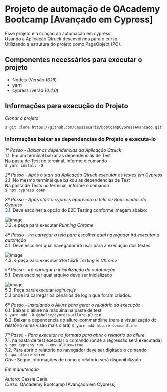 # Projeto de automação de QAcademy Bootcamp [Avançado em Cypress]

Esse projeto é a criação da automação em cypress.<br/>
Usando a Aplicação Qtruck desenvolvida para o curso. </br>
Utilizando a estrutura do projeto como PageObject (PO).

## Componentes necessários para executar o projeto

- Nodejs (Versão *16.16*)
- yarn
- cypress (verão *10.4.0*)

## Informações para execução do Projeto

*Clonar o projeto*
```
$ git clone https://github.com/CassiaCaris/bootcampCypressAvancado.git
```

### Informações baixar as dependencias do Projeto e executa-lo

*_1º Passo - Baixar as dependencias da Aplicação Qtruck_* <br/>
  1.1. Em um terminal baixar as dependencias de Test <br/>
     Na pasta de Test no terminal, informe o comando <br/>
     ```
    $ yarn install -D
    ```    <br/>

*_2º Passo - Após o start da Aplicação Qtruck executar os testes em Cypress_* <br/>
  2.1. No mesmo terminal que baixou as dependencias de Test <br/>
     Na pasta de Tests no terminal, informe o comando <br/>
     ```
    $ npx cypress open
    ```  <br/>

*_3º Passo - Após start o cypress aparecerá a tela de Boas vindas do Cypress_* <br/>
  3.1. Deve escolher a opção do E2E Testing conforme imagem abaixo: <br/>

 ![image](https://user-images.githubusercontent.com/32333336/184724714-85d58d7a-9a17-461b-833d-f95c34f57e49.png)
<br/>
  3.2. e peça para executar *_Running Chrome_* <br/>

*_4º Passo - irá carregar a tela para escolher qual navegador irá executar a automção_* <br/>
  4.1. Deve escolher qual navegador irá usar para a execução dos testes <br/>

  ![image](https://user-images.githubusercontent.com/32333336/184724758-60bdeb40-a088-4376-a77f-1c331961a2a6.png)
<br/>
  4.2. e peça para executar *_Start E2E Testing in Chrome_*  <br/>

*_5º Passo - irá carregar a inicialização da automação_* <br/>
  5.1. Deve escolher qual arquivo deve ser inicializado <br/>

  ![image](https://user-images.githubusercontent.com/32333336/184724794-51903da2-b8c5-43e4-99ca-20986cb9af2e.png)
<br/>
  5.2. Peça para executar *_login.cy.js_* <br/>
  5.3  onde irá carregar os cenários de login que foram criados.  <br/>

*_6º Passo - Instalando o Allure para gerar o relatório da execução_* <br/>
  6.1. Baixar o allure na máquina na pasta de test<br/>
    ```
    $ yarn add -D @shelex/cypress-allure-plugin
    ```  <br/>
  6.2. Baixar a dependencia do allure-commandline (para a visualização do relatório numa visão mais clara)
    ```
    $ yarn add allure-commandline
    ```  <br/> 

*_7º Passo - Para executar no formato para abrir o relatório do allure_* <br/>
  7.1. na pasta de test executar o comando (onde a regressão será executada)<br/>
    ```
    $ npx cypress run --env allure=true
    ```  <br/>
  7.2. Para abrir o relatório no navegador deve ser digitado o comando <br/>
    ```
    $ npx allure serve
    ```  <br/>
   *Obs.:* Segue informações de como o relatório será disponibilizado <br/>
  
*Em manutenção*

*Autora:* Cassia Caris <br/>
*Curso:* QAcademy Bootcamp [Avançado em Cypress]
